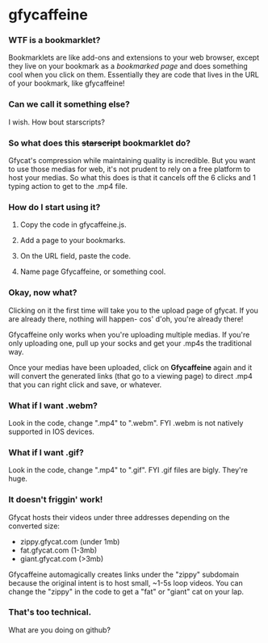 # gfycaffeine


### WTF is a bookmarklet?

Bookmarklets are like add-ons and extensions to your web browser, except they live on your bookmark as a *bookmarked page* and does something cool when you click on them. Essentially they are code that lives in the URL of your bookmark, like gfycaffeine!


### Can we call it something else?

I wish. How bout starscripts?


### So what does this ~~starscript~~ bookmarklet do?

Gfycat's compression while maintaining quality is incredible. But you want to use those medias for web, it's not prudent to rely on a free platform to host your medias. So what this does is that it cancels off the 6 clicks and 1 typing action to get to the .mp4 file.


### How do I start using it?

1. Copy the code in gfycaffeine.js.

2. Add a page to your bookmarks.

3. On the URL field, paste the code.

4. Name page Gfycaffeine, or something cool.


### Okay, now what?

Clicking on it the first time will take you to the upload page of gfycat. If you are already there, nothing will happen- cos' d'oh, you're already there!

Gfycaffeine only works when you're uploading multiple medias. If you're only uploading one, pull up your socks and get your .mp4s the traditional way.

Once your medias have been uploaded, click on **Gfycaffeine** again and it will convert the generated links (that go to a viewing page) to direct .mp4 that you can right click and save, or whatever. 


### What if I want .webm?

Look in the code, change ".mp4" to ".webm". FYI .webm is not natively supported in IOS devices.


### What if I want .gif?

Look in the code, change ".mp4" to ".gif". FYI .gif files are bigly. They're huge.


### It doesn't friggin' work!

Gfycat hosts their videos under three addresses depending on the converted size:
- zippy.gfycat.com (under 1mb)
- fat.gfycat.com (1-3mb)
- giant.gfycat.com (>3mb)

Gfycaffeine automagically creates links under the "zippy" subdomain because the original intent is to host small, ~1-5s loop videos. You can change the "zippy" in the code to get a "fat" or "giant" cat on your lap.

### That's too technical.

What are you doing on github?
